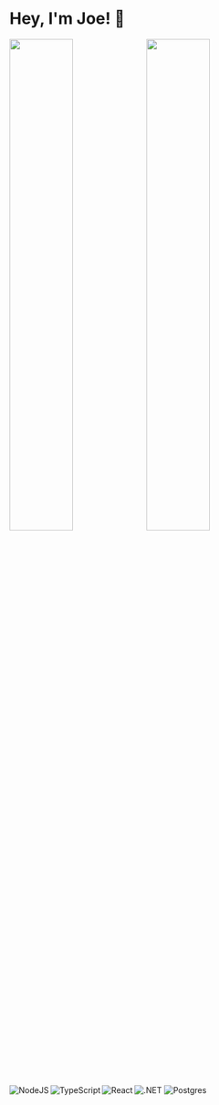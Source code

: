 # Hey, I'm Joe! 👋

<img align="left" width="47%" src="https://github-readme-stats.vercel.app/api?username=tripoint-jmv&show_icons=true&theme=radical&count_private=true" />

<img align="left" width="47%" src="https://github-readme-stats.vercel.app/api/top-langs/?username=tripoint-jmv&layout=compact" />

<img align="left" alt="NodeJS" src ="https://img.shields.io/badge/node.js-6DA55F?style=for-the-badge&logo=node.js&logoColor=white" />
<img align="left" alt="TypeScript" src ="https://img.shields.io/badge/typescript-%23007ACC.svg?style=for-the-badge&logo=typescript&logoColor=white" />
<img align="left" alt="React" src ="https://img.shields.io/badge/react-%2320232a.svg?style=for-the-badge&logo=react&logoColor=%2361DAFB" />
<img alt=".NET" src ="https://img.shields.io/badge/.NET-5C2D91?style=for-the-badge&logo=.net&logoColor=white" />
<img alt="Postgres" src ="https://img.shields.io/badge/postgres-%23316192.svg?style=for-the-badge&logo=postgresql&logoColor=white" />





